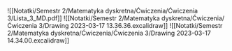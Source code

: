 ![[Notatki/Semestr 2/Matematyka dyskretna/Ćwiczenia/Ćwiczenia 3/Lista_3_MD.pdf]]
![[Notatki/Semestr 2/Matematyka dyskretna/Ćwiczenia/Ćwiczenia 3/Drawing 2023-03-17 13.36.36.excalidraw]]
![[Notatki/Semestr 2/Matematyka dyskretna/Ćwiczenia/Ćwiczenia 3/Drawing 2023-03-17 14.34.00.excalidraw]]